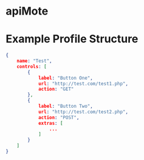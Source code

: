 apiMote
=======

Example Profile Structure
=================
```json
{
    name: "Test",
    controls: [
        {
            label: "Button One",
            url: "http://test.com/test1.php",
            action: "GET"
        },
        {
            label: "Button Two",
            url: "http://test.com/test2.php", 
            action: "POST",
            extras: [
                ...
            ]
        }
    ]
}
```
